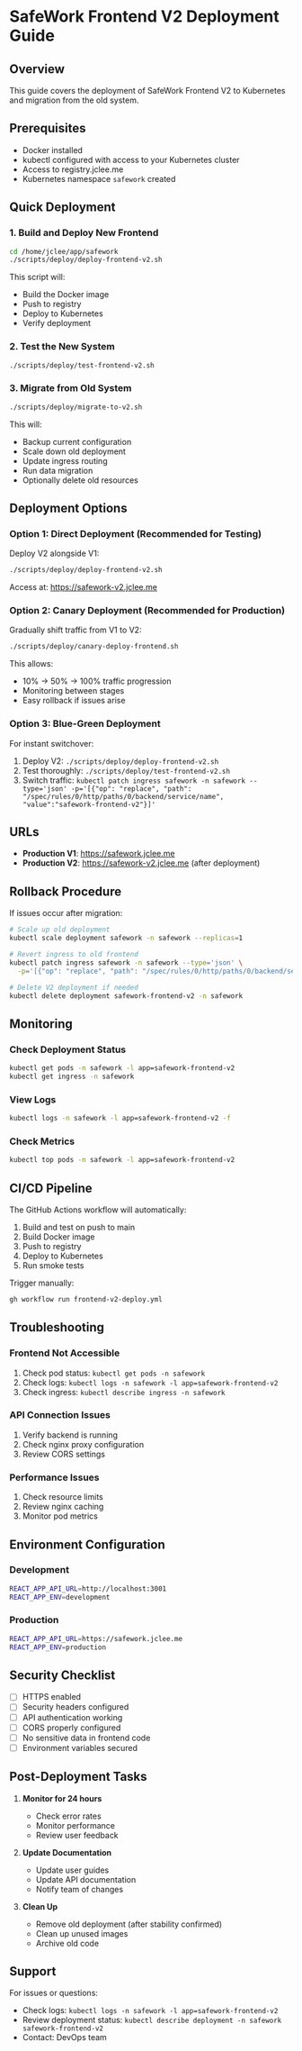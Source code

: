 # SafeWork Frontend V2 Deployment Guide

## Overview

This guide covers the deployment of SafeWork Frontend V2 to Kubernetes and migration from the old system.

## Prerequisites

- Docker installed
- kubectl configured with access to your Kubernetes cluster
- Access to registry.jclee.me
- Kubernetes namespace `safework` created

## Quick Deployment

### 1. Build and Deploy New Frontend

```bash
cd /home/jclee/app/safework
./scripts/deploy/deploy-frontend-v2.sh
```

This script will:
- Build the Docker image
- Push to registry
- Deploy to Kubernetes
- Verify deployment

### 2. Test the New System

```bash
./scripts/deploy/test-frontend-v2.sh
```

### 3. Migrate from Old System

```bash
./scripts/deploy/migrate-to-v2.sh
```

This will:
- Backup current configuration
- Scale down old deployment
- Update ingress routing
- Run data migration
- Optionally delete old resources

## Deployment Options

### Option 1: Direct Deployment (Recommended for Testing)

Deploy V2 alongside V1:
```bash
./scripts/deploy/deploy-frontend-v2.sh
```

Access at: https://safework-v2.jclee.me

### Option 2: Canary Deployment (Recommended for Production)

Gradually shift traffic from V1 to V2:
```bash
./scripts/deploy/canary-deploy-frontend.sh
```

This allows:
- 10% → 50% → 100% traffic progression
- Monitoring between stages
- Easy rollback if issues arise

### Option 3: Blue-Green Deployment

For instant switchover:
1. Deploy V2: `./scripts/deploy/deploy-frontend-v2.sh`
2. Test thoroughly: `./scripts/deploy/test-frontend-v2.sh`
3. Switch traffic: `kubectl patch ingress safework -n safework --type='json' -p='[{"op": "replace", "path": "/spec/rules/0/http/paths/0/backend/service/name", "value":"safework-frontend-v2"}]'`

## URLs

- **Production V1**: https://safework.jclee.me
- **Production V2**: https://safework-v2.jclee.me (after deployment)

## Rollback Procedure

If issues occur after migration:

```bash
# Scale up old deployment
kubectl scale deployment safework -n safework --replicas=1

# Revert ingress to old frontend
kubectl patch ingress safework -n safework --type='json' \
  -p='[{"op": "replace", "path": "/spec/rules/0/http/paths/0/backend/service/name", "value":"safework"}]'

# Delete V2 deployment if needed
kubectl delete deployment safework-frontend-v2 -n safework
```

## Monitoring

### Check Deployment Status
```bash
kubectl get pods -n safework -l app=safework-frontend-v2
kubectl get ingress -n safework
```

### View Logs
```bash
kubectl logs -n safework -l app=safework-frontend-v2 -f
```

### Check Metrics
```bash
kubectl top pods -n safework -l app=safework-frontend-v2
```

## CI/CD Pipeline

The GitHub Actions workflow will automatically:
1. Build and test on push to main
2. Build Docker image
3. Push to registry
4. Deploy to Kubernetes
5. Run smoke tests

Trigger manually:
```bash
gh workflow run frontend-v2-deploy.yml
```

## Troubleshooting

### Frontend Not Accessible
1. Check pod status: `kubectl get pods -n safework`
2. Check logs: `kubectl logs -n safework -l app=safework-frontend-v2`
3. Check ingress: `kubectl describe ingress -n safework`

### API Connection Issues
1. Verify backend is running
2. Check nginx proxy configuration
3. Review CORS settings

### Performance Issues
1. Check resource limits
2. Review nginx caching
3. Monitor pod metrics

## Environment Configuration

### Development
```bash
REACT_APP_API_URL=http://localhost:3001
REACT_APP_ENV=development
```

### Production
```bash
REACT_APP_API_URL=https://safework.jclee.me
REACT_APP_ENV=production
```

## Security Checklist

- [ ] HTTPS enabled
- [ ] Security headers configured
- [ ] API authentication working
- [ ] CORS properly configured
- [ ] No sensitive data in frontend code
- [ ] Environment variables secured

## Post-Deployment Tasks

1. **Monitor for 24 hours**
   - Check error rates
   - Monitor performance
   - Review user feedback

2. **Update Documentation**
   - Update user guides
   - Update API documentation
   - Notify team of changes

3. **Clean Up**
   - Remove old deployment (after stability confirmed)
   - Clean up unused images
   - Archive old code

## Support

For issues or questions:
- Check logs: `kubectl logs -n safework -l app=safework-frontend-v2`
- Review deployment status: `kubectl describe deployment -n safework safework-frontend-v2`
- Contact: DevOps team